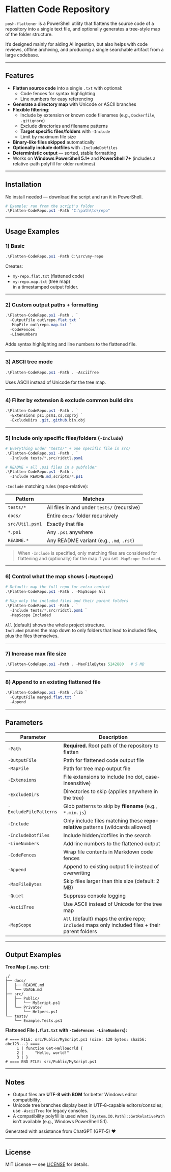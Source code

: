 # Flatten Code Repository

`posh-flattener` is a PowerShell utility that flattens the source code of a repository into a single text file, and optionally generates a tree-style map of the folder structure.

It’s designed mainly for aiding AI ingestion, but also helps with code reviews, offline archiving, and producing a single searchable artifact from a large codebase.

---

## Features

- **Flatten source code** into a single `.txt` with optional:
  - Code fences for syntax highlighting
  - Line numbers for easy referencing
- **Generate a directory map** with Unicode or ASCII branches
- **Flexible filtering**:
  - Include by extension or known code filenames (e.g., `Dockerfile`, `.gitignore`)
  - Exclude directories and filename patterns
  - **Target specific files/folders** with `-Include`
  - Limit by maximum file size
- **Binary-like files skipped** automatically
- **Optionally include dotfiles** with `-IncludeDotfiles`
- **Deterministic output** — sorted, stable formatting
- Works on **Windows PowerShell 5.1+** and **PowerShell 7+** (includes a relative-path polyfill for older runtimes)

---

## Installation

No install needed — download the script and run it in PowerShell.

```powershell
# Example: run from the script's folder
.\Flatten-CodeRepo.ps1 -Path "C:\path\to\repo"
```

---

## Usage Examples

### 1) Basic
```powershell
.\Flatten-CodeRepo.ps1 -Path C:\src\my-repo
```
Creates:
- `my-repo.flat.txt` (flattened code)
- `my-repo.map.txt` (tree map)  
in a timestamped output folder.

---

### 2) Custom output paths + formatting
```powershell
.\Flatten-CodeRepo.ps1 -Path . `
  -OutputFile out\repo.flat.txt `
  -MapFile out\repo.map.txt `
  -CodeFences `
  -LineNumbers
```
Adds syntax highlighting and line numbers to the flattened file.

---

### 3) ASCII tree mode
```powershell
.\Flatten-CodeRepo.ps1 -Path . -AsciiTree
```
Uses ASCII instead of Unicode for the tree map.

---

### 4) Filter by extension & exclude common build dirs
```powershell
.\Flatten-CodeRepo.ps1 -Path . `
  -Extensions ps1,psm1,cs,csproj `
  -ExcludeDirs .git,.github,bin,obj
```

---

### 5) **Include only** specific files/folders (`-Include`)
```powershell
# Everything under "tests/" + one specific file in src/
.\Flatten-CodeRepo.ps1 -Path . `
  -Include tests/*,src/ridctl.psm1
```

```powershell
# README + all .ps1 files in a subfolder
.\Flatten-CodeRepo.ps1 -Path . `
  -Include README.md,scripts/*.ps1
```

`-Include` matching rules (repo‑relative):

| Pattern         | Matches                                                     |
|-----------------|-------------------------------------------------------------|
| `tests/*`       | All files in and under `tests/` (recursive)                 |
| `docs/`         | Entire `docs/` folder recursively                           |
| `src/Util.psm1` | Exactly that file                                           |
| `*.ps1`         | Any `.ps1` anywhere                                         |
| `README.*`      | Any README variant (e.g., `.md`, `.rst`)                    |

> When `-Include` is specified, only matching files are considered for flattening and (optionally) for the map if you set `-MapScope Included`.

---

### 6) Control what the map shows (`-MapScope`)
```powershell
# Default: map the full repo for extra context
.\Flatten-CodeRepo.ps1 -Path . -MapScope All
```

```powershell
# Map only the included files and their parent folders
.\Flatten-CodeRepo.ps1 -Path . `
  -Include tests/*,src/ridctl.psm1 `
  -MapScope Included
```
`All` (default) shows the whole project structure.  
`Included` prunes the map down to only folders that lead to included files, plus the files themselves.

---

### 7) Increase max file size
```powershell
.\Flatten-CodeRepo.ps1 -Path . -MaxFileBytes 5242880   # 5 MB
```

---

### 8) Append to an existing flattened file
```powershell
.\Flatten-CodeRepo.ps1 -Path ./lib `
  -OutputFile merged.flat.txt `
  -Append
```

---

## Parameters

| Parameter               | Description |
|-------------------------|-------------|
| `-Path`                 | **Required.** Root path of the repository to flatten |
| `-OutputFile`           | Path for flattened code output file |
| `-MapFile`              | Path for tree map output file |
| `-Extensions`           | File extensions to include (no dot, case-insensitive) |
| `-ExcludeDirs`          | Directories to skip (applies anywhere in the tree) |
| `-ExcludeFilePatterns`  | Glob patterns to skip by **filename** (e.g., `*.min.js`) |
| `-Include`              | Only include files matching these **repo-relative** patterns (wildcards allowed) |
| `-IncludeDotfiles`      | Include hidden/dotfiles in the search |
| `-LineNumbers`          | Add line numbers to the flattened output |
| `-CodeFences`           | Wrap file contents in Markdown code fences |
| `-Append`               | Append to existing output file instead of overwriting |
| `-MaxFileBytes`         | Skip files larger than this size (default: 2 MB) |
| `-Quiet`                | Suppress console logging |
| `-AsciiTree`            | Use ASCII instead of Unicode for the tree map |
| `-MapScope`             | `All` (default) maps the entire repo; `Included` maps only included files + their parent folders |

---

## Output Examples

**Tree Map (`.map.txt`):**
```
./
├── docs/
│   ├── README.md
│   └── USAGE.md
├── src/
│   ├── Public/
│   │   └── MyScript.ps1
│   └── Private/
│       └── Helpers.ps1
└── tests/
    └── Example.Tests.ps1
```

**Flattened File (`.flat.txt` with `-CodeFences -LineNumbers`):**
```
# ==== FILE: src/Public/MyScript.ps1 (size: 120 bytes; sha256: abc123...) ====
     1 | function Get-HelloWorld {
     2 |     "Hello, world!"
     3 | }
# ==== END FILE: src/Public/MyScript.ps1
```

---

## Notes

- Output files are **UTF‑8 with BOM** for better Windows editor compatibility.
- Unicode tree branches display best in UTF‑8‑capable editors/consoles; use `-AsciiTree` for legacy consoles.
- A compatibility polyfill is used when `[System.IO.Path]::GetRelativePath` isn’t available (e.g., Windows PowerShell 5.1).

Generated with assistance from ChatGPT (GPT‑5) ❤️

---

## License

MIT License — see [LICENSE](LICENSE) for details.
